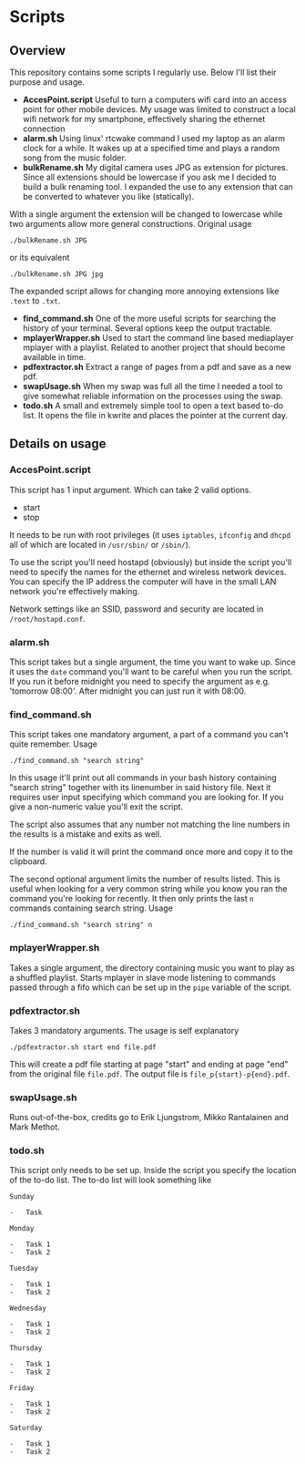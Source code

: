 # Scripts

## Overview

This repository contains some scripts I regularly use. Below I'll list their purpose and usage.

* __AccesPoint.script__
Useful to turn a computers wifi card into an access point for other mobile devices. My usage was limited to construct a local wifi network for my smartphone, effectively sharing the ethernet connection
* __alarm.sh__
Using linux' rtcwake command I used my laptop as an alarm clock for a while. It wakes up at a specified time and plays a random song from the music folder.
* __bulkRename.sh__
My digital camera uses JPG as extension for pictures. Since all extensions should be lowercase if you ask me I decided to build a bulk renaming tool.
I expanded the use to any extension that can be converted to whatever you like (statically).

With a single argument the extension will be changed to lowercase while two arguments allow more general constructions.
Original usage
```
./bulkRename.sh JPG
```
or its equivalent
```
./bulkRename.sh JPG jpg
```

The expanded script allows for changing more annoying extensions like `.text` to `.txt`.
* __find_command.sh__
One of the more useful scripts for searching the history of your terminal. Several options keep the output tractable.
* __mplayerWrapper.sh__
Used to start the command line based mediaplayer mplayer with a playlist. Related to another project that should become available in time.
* __pdfextractor.sh__
Extract a range of pages from a pdf and save as a new pdf.
* __swapUsage.sh__
When my swap was full all the time I needed a tool to give somewhat reliable information on the processes using the swap.
* __todo.sh__
A small and extremely simple tool to open a text based to-do list. It opens the file in kwrite and places the pointer at the current day.

## Details on usage

### AccesPoint.script

This script has 1 input argument. Which can take 2 valid options.
* start
* stop

It needs to be run with root privileges (it uses `iptables`, `ifconfig` and `dhcpd` all of which are located in `/usr/sbin/` or `/sbin/`).

To use the script you'll need hostapd (obviously) but inside the script you'll need to specify the names for the ethernet and wireless network devices. You can specify the IP address the computer will have in the small LAN network you're effectively making.

Network settings like an SSID, password and security are located in `/root/hostapd.conf`.

### alarm.sh

This script takes but a single argument, the time you want to wake up.
Since it uses the `date` command you'll want to be careful when you run the script. If you run it before midnight you need to specify the argument as e.g. 'tomorrow 08:00'. After midnight you can just run it with 08:00.

### find_command.sh

This script takes one mandatory argument, a part of a command you can't quite remember.
Usage
```
./find_command.sh "search string"
```

In this usage it'll print out all commands in your bash history containing "search string" together with its linenumber in said history file. Next it requires user input specifying which command you are looking for. If you give a non-numeric value you'll exit the script.

The script also assumes that any number not matching the line numbers in the results is a mistake and exits as well.

If the number is valid it will print the command once more and copy it to the clipboard.

The second optional argument limits the number of results listed. This is useful when looking for a very common string while you know you ran the command you're looking for recently. It then only prints the last `n` commands containing search string.
Usage
```
./find_command.sh "search string" n
```

### mplayerWrapper.sh

Takes a single argument, the directory containing music you want to play as a shuffled playlist. Starts mplayer in slave mode listening to commands passed through a fifo which can be set up in the `pipe` variable of the script.

### pdfextractor.sh

Takes 3 mandatory arguments.
The usage is self explanatory
```
./pdfextractor.sh start end file.pdf
```

This will create a pdf file starting at page "start" and ending at page "end" from the original file `file.pdf`. The output file is `file_p{start}-p{end}.pdf`.

### swapUsage.sh

Runs out-of-the-box, credits go to Erik Ljungstrom, Mikko Rantalainen and Mark Methot.

### todo.sh

This script only needs to be set up. Inside the script you specify the location of the to-do list.
The to-do list will look something like
```
Sunday

-   Task

Monday

-   Task 1
-   Task 2

Tuesday

-   Task 1
-   Task 2

Wednesday

-   Task 1
-   Task 2

Thursday

-   Task 1
-   Task 2

Friday

-   Task 1
-   Task 2

Saturday

-   Task 1
-   Task 2
```
